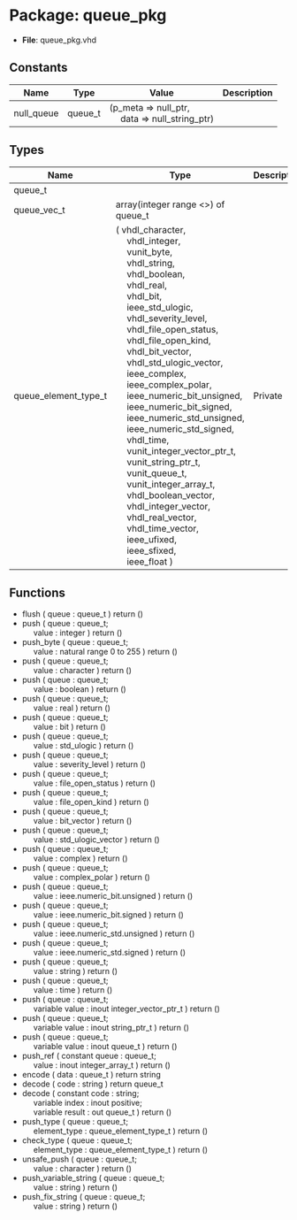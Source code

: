 # Package: queue_pkg

- **File**: queue_pkg.vhd
## Constants

| Name       | Type    | Value                                                                              | Description |
| ---------- | ------- | ---------------------------------------------------------------------------------- | ----------- |
| null_queue | queue_t |  (p_meta => null_ptr,<br><span style="padding-left:20px"> data => null_string_ptr) |             |
## Types

| Name                 | Type                                                                                                                                                                                                                                                                                                                                                                                                                                                                                                                                                                                                                                                                                                                                                                                                                                                                                                                                                                                                                                                                                                                                                                                                                                                                                                                                                                                                                                                                                                                                                                                                                                                                                                            | Description |
| -------------------- | --------------------------------------------------------------------------------------------------------------------------------------------------------------------------------------------------------------------------------------------------------------------------------------------------------------------------------------------------------------------------------------------------------------------------------------------------------------------------------------------------------------------------------------------------------------------------------------------------------------------------------------------------------------------------------------------------------------------------------------------------------------------------------------------------------------------------------------------------------------------------------------------------------------------------------------------------------------------------------------------------------------------------------------------------------------------------------------------------------------------------------------------------------------------------------------------------------------------------------------------------------------------------------------------------------------------------------------------------------------------------------------------------------------------------------------------------------------------------------------------------------------------------------------------------------------------------------------------------------------------------------------------------------------------------------------------------------------- | ----------- |
| queue_t              |                                                                                                                                                                                                                                                                                                                                                                                                                                                                                                                                                                                                                                                                                                                                                                                                                                                                                                                                                                                                                                                                                                                                                                                                                                                                                                                                                                                                                                                                                                                                                                                                                                                                                                                 |             |
| queue_vec_t          | array(integer range <>) of queue_t                                                                                                                                                                                                                                                                                                                                                                                                                                                                                                                                                                                                                                                                                                                                                                                                                                                                                                                                                                                                                                                                                                                                                                                                                                                                                                                                                                                                                                                                                                                                                                                                                                                                              |             |
| queue_element_type_t | ( vhdl_character,<br><span style="padding-left:20px"> vhdl_integer,<br><span style="padding-left:20px"> vunit_byte,<br><span style="padding-left:20px"> vhdl_string,<br><span style="padding-left:20px"> vhdl_boolean,<br><span style="padding-left:20px"> vhdl_real,<br><span style="padding-left:20px"> vhdl_bit,<br><span style="padding-left:20px"> ieee_std_ulogic,<br><span style="padding-left:20px"> vhdl_severity_level,<br><span style="padding-left:20px"> vhdl_file_open_status,<br><span style="padding-left:20px"> vhdl_file_open_kind,<br><span style="padding-left:20px"> vhdl_bit_vector,<br><span style="padding-left:20px"> vhdl_std_ulogic_vector,<br><span style="padding-left:20px"> ieee_complex,<br><span style="padding-left:20px"> ieee_complex_polar,<br><span style="padding-left:20px"> ieee_numeric_bit_unsigned,<br><span style="padding-left:20px"> ieee_numeric_bit_signed,<br><span style="padding-left:20px"> ieee_numeric_std_unsigned,<br><span style="padding-left:20px"> ieee_numeric_std_signed,<br><span style="padding-left:20px"> vhdl_time,<br><span style="padding-left:20px"> vunit_integer_vector_ptr_t,<br><span style="padding-left:20px"> vunit_string_ptr_t,<br><span style="padding-left:20px"> vunit_queue_t,<br><span style="padding-left:20px"> vunit_integer_array_t,<br><span style="padding-left:20px"> vhdl_boolean_vector,<br><span style="padding-left:20px"> vhdl_integer_vector,<br><span style="padding-left:20px"> vhdl_real_vector,<br><span style="padding-left:20px"> vhdl_time_vector,<br><span style="padding-left:20px"> ieee_ufixed,<br><span style="padding-left:20px"> ieee_sfixed,<br><span style="padding-left:20px"> ieee_float )  |  Private    |
## Functions
- flush <font id="function_arguments">( queue : queue_t ) </font> <font id="function_return">return ()</font>
- push <font id="function_arguments">( queue : queue_t;<br><span style="padding-left:20px"> value : integer ) </font> <font id="function_return">return ()</font>
- push_byte <font id="function_arguments">( queue : queue_t;<br><span style="padding-left:20px"> value : natural range 0 to 255 ) </font> <font id="function_return">return ()</font>
- push <font id="function_arguments">( queue : queue_t;<br><span style="padding-left:20px"> value : character ) </font> <font id="function_return">return ()</font>
- push <font id="function_arguments">( queue : queue_t;<br><span style="padding-left:20px"> value : boolean ) </font> <font id="function_return">return ()</font>
- push <font id="function_arguments">( queue : queue_t;<br><span style="padding-left:20px"> value : real ) </font> <font id="function_return">return ()</font>
- push <font id="function_arguments">( queue : queue_t;<br><span style="padding-left:20px"> value : bit ) </font> <font id="function_return">return ()</font>
- push <font id="function_arguments">( queue : queue_t;<br><span style="padding-left:20px"> value : std_ulogic ) </font> <font id="function_return">return ()</font>
- push <font id="function_arguments">( queue : queue_t;<br><span style="padding-left:20px"> value : severity_level ) </font> <font id="function_return">return ()</font>
- push <font id="function_arguments">( queue : queue_t;<br><span style="padding-left:20px"> value : file_open_status ) </font> <font id="function_return">return ()</font>
- push <font id="function_arguments">( queue : queue_t;<br><span style="padding-left:20px"> value : file_open_kind ) </font> <font id="function_return">return ()</font>
- push <font id="function_arguments">( queue : queue_t;<br><span style="padding-left:20px"> value : bit_vector ) </font> <font id="function_return">return ()</font>
- push <font id="function_arguments">( queue : queue_t;<br><span style="padding-left:20px"> value : std_ulogic_vector ) </font> <font id="function_return">return ()</font>
- push <font id="function_arguments">( queue : queue_t;<br><span style="padding-left:20px"> value : complex ) </font> <font id="function_return">return ()</font>
- push <font id="function_arguments">( queue : queue_t;<br><span style="padding-left:20px"> value : complex_polar ) </font> <font id="function_return">return ()</font>
- push <font id="function_arguments">( queue : queue_t;<br><span style="padding-left:20px"> value : ieee.numeric_bit.unsigned ) </font> <font id="function_return">return ()</font>
- push <font id="function_arguments">( queue : queue_t;<br><span style="padding-left:20px"> value : ieee.numeric_bit.signed ) </font> <font id="function_return">return ()</font>
- push <font id="function_arguments">( queue : queue_t;<br><span style="padding-left:20px"> value : ieee.numeric_std.unsigned ) </font> <font id="function_return">return ()</font>
- push <font id="function_arguments">( queue : queue_t;<br><span style="padding-left:20px"> value : ieee.numeric_std.signed ) </font> <font id="function_return">return ()</font>
- push <font id="function_arguments">( queue : queue_t;<br><span style="padding-left:20px"> value : string ) </font> <font id="function_return">return ()</font>
- push <font id="function_arguments">( queue : queue_t;<br><span style="padding-left:20px"> value : time ) </font> <font id="function_return">return ()</font>
- push <font id="function_arguments">( queue : queue_t;<br><span style="padding-left:20px"> variable value : inout integer_vector_ptr_t ) </font> <font id="function_return">return ()</font>
- push <font id="function_arguments">( queue : queue_t;<br><span style="padding-left:20px"> variable value : inout string_ptr_t ) </font> <font id="function_return">return ()</font>
- push <font id="function_arguments">( queue : queue_t;<br><span style="padding-left:20px"> variable value : inout queue_t ) </font> <font id="function_return">return ()</font>
- push_ref <font id="function_arguments">( constant queue : queue_t;<br><span style="padding-left:20px"> value : inout integer_array_t ) </font> <font id="function_return">return ()</font>
- encode <font id="function_arguments">( data : queue_t ) </font> <font id="function_return">return string </font>
- decode <font id="function_arguments">( code : string ) </font> <font id="function_return">return queue_t </font>
- decode <font id="function_arguments">( constant code   : string;<br><span style="padding-left:20px"> variable index  : inout positive;<br><span style="padding-left:20px"> variable result : out queue_t ) </font> <font id="function_return">return ()</font>
- push_type <font id="function_arguments">( queue        : queue_t;<br><span style="padding-left:20px"> element_type : queue_element_type_t ) </font> <font id="function_return">return ()</font>
- check_type <font id="function_arguments">( queue        : queue_t;<br><span style="padding-left:20px"> element_type : queue_element_type_t ) </font> <font id="function_return">return ()</font>
- unsafe_push <font id="function_arguments">( queue : queue_t;<br><span style="padding-left:20px"> value : character ) </font> <font id="function_return">return ()</font>
- push_variable_string <font id="function_arguments">( queue : queue_t;<br><span style="padding-left:20px"> value : string ) </font> <font id="function_return">return ()</font>
- push_fix_string <font id="function_arguments">( queue : queue_t;<br><span style="padding-left:20px"> value : string ) </font> <font id="function_return">return ()</font>

